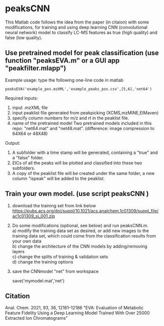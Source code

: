# peaksCNN
This Matlab code follows the idea from the paper (in citaion) with some modifications, for training and using deep learning CNN (convolutional neural network) model to classify LC-MS features as true (high quality) and false (low quality).

## Use pretrained model for peak classification (use function "peaksEVA.m" or a GUI app "peakfilter.mlapp")
Example usage: type the following one-line code in matlab

    peaksEVA('example_pos.mzXML','example_peaks_pos.csv',[5,6],'net64')

Required inputs:
1) input .mzXML file
2) input peaklist file generated from peakpicking (XCMS,mzMINE,ElMaven)
3) specify column numbers for m/z and rt in the peaklist file.
4) name of the pretrained model
Two pretrained models included in this repo:  "net64.mat" and "net48.mat". (difference: image compression to 64X64 or 48X48)

Output:
 1) A subfolder with a time stamp will be generated, containing a "true" and a "false" folder. 
 2) EICs of all the peaks will be plotted and classified into these two subfolders.
 3) A copy of the peaklist file will be created under the same folder, a new column "ispeak" will be added to the peaklist.

## Train your own model. (use script peaksCNN )
1) download the training set from link below
https://pubs.acs.org/doi/suppl/10.1021/acs.analchem.1c01309/suppl_file/ac1c01309_si_001.zip
2) Do some modifications (optional, see below) and run peaksCNN.m.
<br /> a) modify the training data set as desired, or add new images to the training data set, which could come from the classification results from your own data
<br /> b) change the architecture of the CNN models by adding/removing layers 
<br /> c) change the splits of training & validation sets
<br /> d) change the training options
3) save the CNNmodel "net" from workspace 
    
    save('mymodel.mat','net')

## Citation 
Anal. Chem. 2021, 93, 36, 12181–12186 "EVA: Evaluation of Metabolic Feature Fidelity Using a Deep Learning Model Trained With Over 25000 Extracted Ion Chromatograms"
